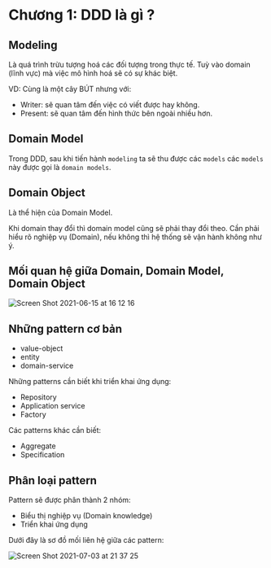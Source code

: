 # Chương 1: DDD là gì ?

## Modeling

Là quá trình trừu tượng hoá các đối tượng trong thực tế. Tuỳ vào domain (lĩnh vực) mà việc mô hình hoá sẽ có sự khác biệt.

VD: Cùng là một cây BÚT nhưng với:

- Writer: sẽ quan tâm đến việc có viết được hay không.
- Present: sẽ quan tâm đến hình thức bên ngoài nhiều hơn.

## Domain Model

Trong DDD, sau khi tiến hành `modeling` ta sẽ thu được các `models` các `models` này được gọi là `domain models`.

## Domain Object

Là thể hiện của Domain Model.

Khi domain thay đổi thì domain model cũng sẽ phải thay đổi theo. Cần phải hiểu rõ nghiệp vụ (Domain), nếu không thì hệ thống sẽ vận hành không như ý.

## Mối quan hệ giữa Domain, Domain Model, Domain Object

![Screen Shot 2021-06-15 at 16 12 16](https://user-images.githubusercontent.com/15076665/122008924-8579d300-cdf4-11eb-9d2b-25f961317c19.png)

## Những pattern cơ bản

- value-object
- entity
- domain-service

Những patterns cần biết khi triển khai ứng dụng:

- Repository
- Application service
- Factory

Các patterns khác cần biết:

- Aggregate
- Specification

## Phân loại pattern

Pattern sẽ được phân thành 2 nhóm:

- Biểu thị nghiệp vụ (Domain knowledge)
- Triển khai ứng dụng

Dưới đây là sơ đồ mối liên hệ giữa các pattern:

![Screen Shot 2021-07-03 at 21 37 25](https://user-images.githubusercontent.com/15076665/124354424-e99af480-dc46-11eb-8444-c32d2514458f.png)
